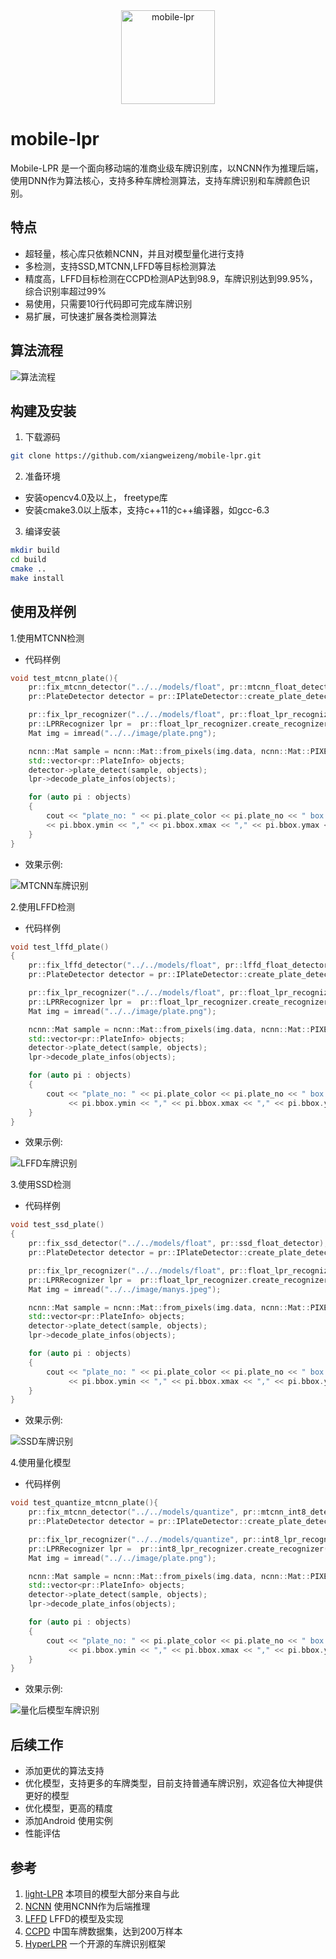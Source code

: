  <div align="center">
<img src="image/logo.png" width="150" alt="mobile-lpr" />
</div>

# mobile-lpr
Mobile-LPR 是一个面向移动端的准商业级车牌识别库，以NCNN作为推理后端，使用DNN作为算法核心，支持多种车牌检测算法，支持车牌识别和车牌颜色识别。

## 特点

- 超轻量，核心库只依赖NCNN，并且对模型量化进行支持
- 多检测，支持SSD,MTCNN,LFFD等目标检测算法
- 精度高，LFFD目标检测在CCPD检测AP达到98.9，车牌识别达到99.95%， 综合识别率超过99%
- 易使用，只需要10行代码即可完成车牌识别
- 易扩展，可快速扩展各类检测算法

## 算法流程
![算法流程](image/flow.jpg)
## 构建及安装
1. 下载源码
```sh
git clone https://github.com/xiangweizeng/mobile-lpr.git
```
2. 准备环境
- 安装opencv4.0及以上， freetype库
- 安装cmake3.0以上版本，支持c++11的c++编译器，如gcc-6.3

3. 编译安装
```sh
mkdir build
cd build
cmake ..
make install
```

## 使用及样例
1.使用MTCNN检测
- 代码样例
```cpp
void test_mtcnn_plate(){
    pr::fix_mtcnn_detector("../../models/float", pr::mtcnn_float_detector);
    pr::PlateDetector detector = pr::IPlateDetector::create_plate_detector(pr::mtcnn_float_detector);

    pr::fix_lpr_recognizer("../../models/float", pr::float_lpr_recognizer);
    pr::LPRRecognizer lpr =  pr::float_lpr_recognizer.create_recognizer();
    Mat img = imread("../../image/plate.png");

    ncnn::Mat sample = ncnn::Mat::from_pixels(img.data, ncnn::Mat::PIXEL_BGR, img.cols, img.rows);
    std::vector<pr::PlateInfo> objects;
    detector->plate_detect(sample, objects);
    lpr->decode_plate_infos(objects);

    for (auto pi : objects)
    {
        cout << "plate_no: " << pi.plate_color << pi.plate_no << " box:" << pi.bbox.xmin << ","
        << pi.bbox.ymin << "," << pi.bbox.xmax << "," << pi.bbox.ymax << "," << pi.bbox.score << endl;
    }
}
```
- 效果示例:

![MTCNN车牌识别](image/mtcnn-plate.png)

2.使用LFFD检测
- 代码样例
```cpp
void test_lffd_plate()
{
    pr::fix_lffd_detector("../../models/float", pr::lffd_float_detector);
    pr::PlateDetector detector = pr::IPlateDetector::create_plate_detector(pr::lffd_float_detector);

    pr::fix_lpr_recognizer("../../models/float", pr::float_lpr_recognizer);
    pr::LPRRecognizer lpr =  pr::float_lpr_recognizer.create_recognizer();
    Mat img = imread("../../image/plate.png");

    ncnn::Mat sample = ncnn::Mat::from_pixels(img.data, ncnn::Mat::PIXEL_BGR, img.cols, img.rows);
    std::vector<pr::PlateInfo> objects;
    detector->plate_detect(sample, objects);
    lpr->decode_plate_infos(objects);

    for (auto pi : objects)
    {
        cout << "plate_no: " << pi.plate_color << pi.plate_no << " box:" << pi.bbox.xmin << ","
             << pi.bbox.ymin << "," << pi.bbox.xmax << "," << pi.bbox.ymax << "," << pi.bbox.score << endl;
    }
}
```

- 效果示例:

![LFFD车牌识别](image/lffd-plate.png)

3.使用SSD检测
- 代码样例
```cpp
void test_ssd_plate()
{
    pr::fix_ssd_detector("../../models/float", pr::ssd_float_detector);
    pr::PlateDetector detector = pr::IPlateDetector::create_plate_detector(pr::ssd_float_detector);

    pr::fix_lpr_recognizer("../../models/float", pr::float_lpr_recognizer);
    pr::LPRRecognizer lpr =  pr::float_lpr_recognizer.create_recognizer();
    Mat img = imread("../../image/manys.jpeg");

    ncnn::Mat sample = ncnn::Mat::from_pixels(img.data, ncnn::Mat::PIXEL_BGR, img.cols, img.rows);
    std::vector<pr::PlateInfo> objects;
    detector->plate_detect(sample, objects);
    lpr->decode_plate_infos(objects);

    for (auto pi : objects)
    {
        cout << "plate_no: " << pi.plate_color << pi.plate_no << " box:" << pi.bbox.xmin << ","
             << pi.bbox.ymin << "," << pi.bbox.xmax << "," << pi.bbox.ymax << "," << pi.bbox.score << endl;
    }
}
```

- 效果示例:

![SSD车牌识别](image/ssd-plate.png)

4.使用量化模型
- 代码样例
```cpp
void test_quantize_mtcnn_plate(){
    pr::fix_mtcnn_detector("../../models/quantize", pr::mtcnn_int8_detector);
    pr::PlateDetector detector = pr::IPlateDetector::create_plate_detector(pr::mtcnn_int8_detector);

    pr::fix_lpr_recognizer("../../models/quantize", pr::int8_lpr_recognizer);
    pr::LPRRecognizer lpr =  pr::int8_lpr_recognizer.create_recognizer();
    Mat img = imread("../../image/plate.png");

    ncnn::Mat sample = ncnn::Mat::from_pixels(img.data, ncnn::Mat::PIXEL_BGR, img.cols, img.rows);
    std::vector<pr::PlateInfo> objects;
    detector->plate_detect(sample, objects);
    lpr->decode_plate_infos(objects);

    for (auto pi : objects)
    {
        cout << "plate_no: " << pi.plate_color << pi.plate_no << " box:" << pi.bbox.xmin << ","
             << pi.bbox.ymin << "," << pi.bbox.xmax << "," << pi.bbox.ymax << "," << pi.bbox.score << endl;
    }
}

```

- 效果示例:

![量化后模型车牌识别](image/quantize-mtcnn-plate.png)

## 后续工作
- 添加更优的算法支持
- 优化模型，支持更多的车牌类型，目前支持普通车牌识别，欢迎各位大神提供更好的模型
- 优化模型，更高的精度
- 添加Android 使用实例
- 性能评估

## 参考
1. [light-LPR](https://github.com/lqian/light-LPR) 本项目的模型大部分来自与此
2. [NCNN](https://github.com/Tencent/ncnn) 使用NCNN作为后端推理
3. [LFFD](https://github.com/YonghaoHe/A-Light-and-Fast-Face-Detector-for-Edge-Devices) LFFD的模型及实现
4. [CCPD](https://github.com/detectRecog/CCPD) 中国车牌数据集，达到200万样本
5. [HyperLPR](https://github.com/zeusees/HyperLPR) 一个开源的车牌识别框架